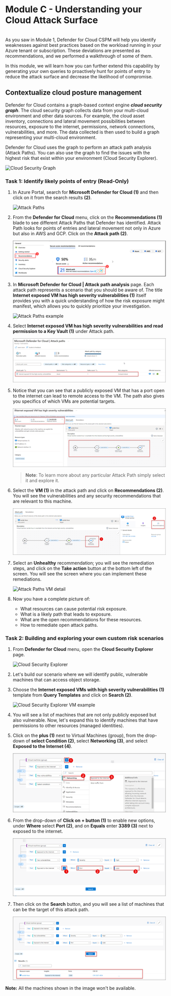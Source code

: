 # Module C - Understanding your Cloud Attack Surface
<br>
As you saw in Module 1, Defender for Cloud CSPM will help you identify weaknesses against best practices based on the workload running in your Azure tenant or subscription. These deviations are presented as recommendations, and we performed a walkthrough of some of them. 

<br>

In this module, we will learn how you can further extend this capability by generating your own queries to proactively hunt for points of entry to reduce the attack surface and decrease the likelihood of compromise.

## Contextualize cloud posture management

Defender for Cloud contains a graph-based context engine ***cloud security graph***.  The cloud security graph collects data from your multi-cloud environment and other data sources. For example, the cloud asset inventory, connections and lateral movement possibilities between resources, exposure to the internet, permissions, network connections, vulnerabilities, and more. The data collected is then used to build a graph representing your multi-cloud environment.

Defender for Cloud uses the graph to perform an attack path analysis (Attack Paths). You can also use the graph to find the issues with the highest risk that exist within your environment (Cloud Security Explorer).

![Cloud Security Graph](../images/mdfc-securitygraph1.png)

### Task 1: Identify likely points of entry (Read-Only)

1. In Azure Portal, search for **Microsoft Defender for Cloud (1)** and then click on it from the search results **(2)**.

   ![Attack Paths](../images/M0-T1-S1.2.png)

2. From the **Defender for Cloud** menu, click on the **Recommendations (1)** blade to see different Attack Paths that Defender has identified. Attack Path looks for points of entries and lateral movement not only in Azure but also in AWS and GCP. Click on the **Attack path (2)**.

   ![Attack Paths](../images/mdfc-attackpath.png?raw=true)

3. In **Microsoft Defender for Cloud | Attack path analysis** page. Each attack path represents a scenario that you should be aware of. The title **Internet exposed VM has high severity vulnerabilities (1)** itself provides you with a quick understanding of how the risk exposure might manifest, which allows you to quickly prioritize your investigation.

   ![Attack Paths example](../images/mdfc-attackpathexample1.png?raw=true)

5. Select **Internet exposed VM has high severity vulnerabilities and read permission to a Key Vault (1)** under Attack path.

   ![Available Attack Paths](../images/attack1.png?raw=true)

6. Notice that you can see that a publicly exposed VM that has a port open to the internet can lead to remote access to the VM. The path also gives you specifics of which VMs are potential targets.

   ![Attack Paths example scenario detail](../images/attack2.png?raw=true)

   > **Note**: To learn more about any particular Attack Path simply select it and explore it.

7. Select the **VM (1)** in the attack path and click on **Recommendations (2)**. You will see the vulnerabilities and any security recommendations that are relevant to this machine. 

   ![Attack Paths VM detail](../images/attack3_1.png?raw=true)

8. Select an **Unhealthy** recommendation; you will see the remediation steps, and click on the **Take action** button at the bottom left of the screen. You will see the screen where you can implement these remediations.

   ![Attack Paths VM detail](../images/mdfc-attackpathvmrecommendtiondetail.png?raw=true)

9. Now you have a complete picture of:
      - What resources can cause potential risk exposure.
      - What is a likely path that leads to exposure.
      - What are the open recommendations for these resources.
      - How to remediate open attack paths.

### Task 2: Building and exploring your own custom risk scenarios

1. From **Defender for Cloud** menu, open the **Cloud Security Explorer** page.

   ![Cloud Security Explorer](../images/m1-img6.png?raw=true)

1. Let's build our scenario where we will identify public, vulnerable machines that can access object storage.

1. Choose the **Internet exposed VMs with high severity vulnerabilities (1)** template from **Query Templates** and click on **Search (2)**.

   ![Cloud Security Explorer VM example](../images/select-query.png?raw=true)

1. You will see a list of machines that are not only publicly exposed but also vulnerable. Now, let's expand this to identify machines that have permissions to other resources (managed identities). 

1. Click on the **plus (1)** next to Virtual Machines (group), from the drop-down of **select Condition (2)**, select **Networking (3)**, and select **Exposed to the Internet (4)**.

   ![Cloud Security Explorer Custom Scenario](../images/attack5_1.png?raw=true)

1. From the drop-down of **Click on + button (1)** to enable new options, under **Where** select **Port (2)**, and on **Equals** enter **3389 (3)** next to exposed to the internet.

    ![Cloud Security Explorer Custom Scenario](../images/attack7_1.png?raw=true)

1. Then click on the **Search** button, and you will see a list of machines that can be the target of this attack path.

    ![Cloud Security Explorer Custom Scenario](../images/attack10.png?raw=true)

**Note:** All the machines shown in the image won't be available.

